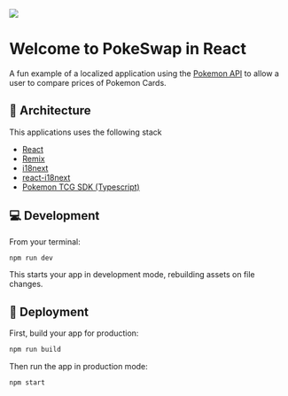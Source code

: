 ![][pokeswap-logo]

# Welcome to PokeSwap in React

A fun example of a localized application using the [Pokemon API][pokemon-api] to allow a user to compare prices of Pokemon Cards.

## 🧱 Architecture
This applications uses the following stack
- [React][react]
- [Remix][remix-docs]
- [i18next]
- [react-i18next]
- [Pokemon TCG SDK (Typescript)][pokemon-tcg-sdk-typescript]


## 💻 Development

From your terminal:

```sh
npm run dev
```

This starts your app in development mode, rebuilding assets on file changes.

## 🚀 Deployment

First, build your app for production:

```sh
npm run build
```

Then run the app in production mode:

```sh
npm start
```

<!--LINKS-->
[react]:https://react.dev/
[remix-docs]: https://remix.run/docs
[i18next]:https://www.i18next.com/
[react-i18next]:https://react.i18next.com/
[pokeswap-logo]: docs/images/pokeswap-logo.png
[pokemon-api]:https://pokemontcg.io/
[pokemon-tcg-sdk-typescript]: https://github.com/PokemonTCG/pokemon-tcg-sdk-typescript